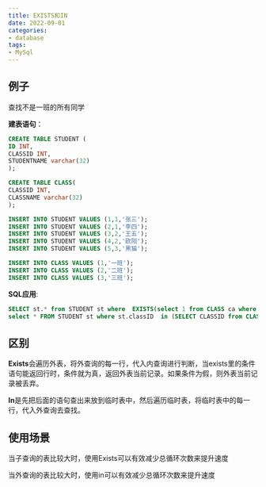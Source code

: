 ```yaml
---
title: EXISTS和IN
date: 2022-09-01
categories:
- database
tags:
- MySql
---
```


## 例子

查找不是一班的所有同学

**建表语句**：

```sql
CREATE TABLE STUDENT (
ID INT,
CLASSID INT,
STUDENTNAME varchar(32)
);

CREATE TABLE CLASS(
CLASSID INT,
CLASSNAME varchar(32)
);

INSERT INTO STUDENT VALUES (1,1,'张三');
INSERT INTO STUDENT VALUES (2,1,'李四');
INSERT INTO STUDENT VALUES (3,2,'王五');
INSERT INTO STUDENT VALUES (4,2,'欧阳');
INSERT INTO STUDENT VALUES (5,3,'黑猫');

INSERT INTO CLASS VALUES (1,'一班');
INSERT INTO CLASS VALUES (2,'二班');
INSERT INTO CLASS VALUES (3,'三班');
```

**SQL应用**:

```sql
SELECT st.* from STUDENT st where  EXISTS(select 1 from CLASS ca where st.CLASSID = ca.CLASSID and ca.CLASSNAME = '一班');
select * FROM STUDENT st where st.classID  in (SELECT CLASSID from CLASS where CLASSNAME = '一班');
```

## 区别

**Exists**会遍历外表，将外查询的每一行，代入内查询进行判断，当exists里的条件语句能返回行时，条件就为真，返回外表当前记录。如果条件为假，则外表当前记录被丢弃。

**In**是先把后面的语句查出来放到临时表中，然后遍历临时表，将临时表中的每一行，代入外查询去查找。

## 使用场景

当子查询的表比较大时，使用Exists可以有效减少总循环次数来提升速度

当外查询的表比较大时，使用in可以有效减少总循环次数来提升速度



